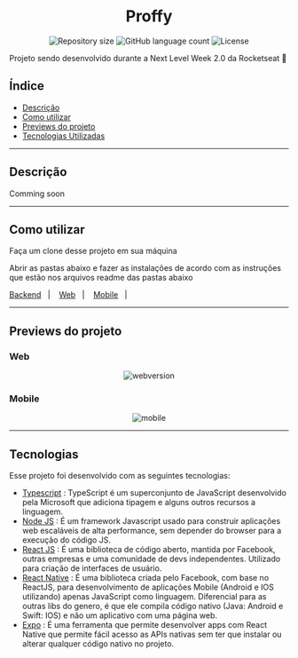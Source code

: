 <h1 align="center">
  Proffy
</h1>

<p align="center">
 <img alt="Repository size" src="https://img.shields.io/github/repo-size/luizeduul/Proffy">
 <img alt="GitHub language count" src="https://img.shields.io/github/languages/count/luizeduul/Proffy">
 <img alt="License" src="https://img.shields.io/badge/license-MIT-brightgreen">
</p>
<p>Projeto sendo desenvolvido durante a Next Level Week 2.0 da Rocketseat 🚀</p>

## Índice
- [Descrição](#descrição)
- [Como utilizar](#como-utilizar)
- [Previews do projeto](#previews-do-projeto)
- [Tecnologias Utilizadas](#tecnologias)

---

## Descrição
Comming soon

---

## Como utilizar 
<p>Faça um clone desse projeto em sua máquina</p>
<p>Abrir as pastas abaixo e fazer as instalações de acordo com as instruções que estão nos arquivos readme das pastas abaixo</p>
<p>
  <a href="https://github.com/luizeduul/Proffy/tree/master/backend" target="_blank" rel="noopener noreferrer">Backend</a>&nbsp;&nbsp;&nbsp;|&nbsp;&nbsp;&nbsp;
  <a href="https://github.com/luizeduul/Proffy/tree/master/web" target="_blank" rel="noopener noreferrer">Web</a>&nbsp;&nbsp;&nbsp;|&nbsp;&nbsp;&nbsp;
  <a href="https://github.com/luizeduul/Proffy/tree/master/mobile" target="_blank" rel="noopener noreferrer">Mobile</a>&nbsp;&nbsp;&nbsp;|&nbsp;&nbsp;&nbsp;
</p>

---

## Previews do projeto

<h3>Web</h3>

<p align="center">
   <img alt="webversion" src="https://ik.imagekit.io/8qmbx6p1dq/Proffy/web_proffy_IoHXZJB5D.gif"/>
</p>
<h3>Mobile</h3>

<p align="center">
  <img alt="mobile" src="https://ik.imagekit.io/8qmbx6p1dq/Proffy/mobile_proffy_0k7B92Nri.gif"/>
</p>

---

## Tecnologias
 Esse projeto foi desenvolvido com as seguintes tecnologias:
  - [Typescript](https://www.typescriptlang.org/) : TypeScript é um superconjunto de JavaScript desenvolvido pela Microsoft que adiciona tipagem e alguns outros recursos a linguagem.
  - [Node JS](https://nodejs.org/en/) : É um framework Javascript usado para construir aplicações web escaláveis de alta performance, sem depender do browser para a execução do código JS.
  - [React JS](https://reactjs.org) : É uma biblioteca de código aberto, mantida por Facebook, outras empresas e uma comunidade de devs independentes. Utilizado para criação de interfaces de usuário.
  - [React Native](https://facebook.github.io/react-native/) : É uma biblioteca criada pelo Facebook, com base no ReactJS, para desenvolvimento de aplicações Mobile (Android e IOS utilizando) apenas JavaScript como linguagem. Diferencial para as outras libs do genero, é que ele compila código nativo (Java: Android e Swift: IOS) e não um aplicativo com uma página web.
  - [Expo](https://docs.expo.io/) : É uma ferramenta que permite desenvolver apps com React Native que permite fácil acesso as APIs nativas sem ter que instalar ou alterar qualquer código nativo no projeto.


